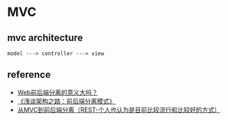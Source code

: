 # MVC

## mvc architecture 

```
model ---> controller ---> view
```

## reference

- [Web前后端分离的意义大吗？](https://www.zhihu.com/question/28207685)
- [《浅谈架构之路：前后端分离模式》](https://www.cnblogs.com/shanrengo/p/6397734.html)
- [从MVC到前后端分离（REST-个人也认为是目前比较流行和比较好的方式）](https://blog.csdn.net/shaobingj126/article/details/49420145)